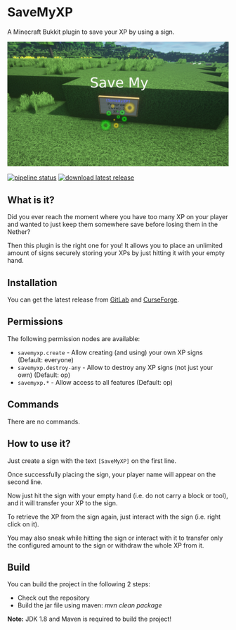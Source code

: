 # SaveMyXP

A Minecraft Bukkit plugin to save your XP by using a sign.

![](screenshot.jpg)

[![pipeline status](https://gitlab.com/Programie/SaveMyXP/badges/master/pipeline.svg)](https://gitlab.com/Programie/SaveMyXP/commits/master)
[![download latest release](https://img.shields.io/badge/download-latest-blue.svg)](https://gitlab.com/Programie/SaveMyXP/-/jobs/artifacts/master/raw/target/SaveMyXP.jar?job=release)

## What is it?

Did you ever reach the moment where you have too many XP on your player and wanted to just keep them somewhere save before losing them in the Nether?

Then this plugin is the right one for you! It allows you to place an unlimited amount of signs securely storing your XPs by just hitting it with your empty hand.

## Installation

You can get the latest release from [GitLab](https://gitlab.com/Programie/SaveMyXP/-/releases) and [CurseForge](https://www.curseforge.com/minecraft/bukkit-plugins/savemyxp).

## Permissions

The following permission nodes are available:

* `savemyxp.create` - Allow creating (and using) your own XP signs (Default: everyone)
* `savemyxp.destroy-any` - Allow to destroy any XP signs (not just your own) (Default: op)
* `savemyxp.*` - Allow access to all features (Default: op)

## Commands

There are no commands.

## How to use it?

Just create a sign with the text `[SaveMyXP]` on the first line.

Once successfully placing the sign, your player name will appear on the second line.

Now just hit the sign with your empty hand (i.e. do not carry a block or tool), and it will transfer your XP to the sign.

To retrieve the XP from the sign again, just interact with the sign (i.e. right click on it).

You may also sneak while hitting the sign or interact with it to transfer only the configured amount to the sign or withdraw the whole XP from it.

## Build

You can build the project in the following 2 steps:

* Check out the repository
* Build the jar file using maven: *mvn clean package*

**Note:** JDK 1.8 and Maven is required to build the project!